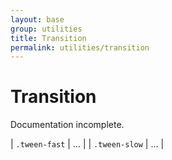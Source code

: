 ```yaml
---
layout: base
group: utilities
title: Transition
permalink: utilities/transition
---
```


# Transition

<p class="hint hint--negative">Documentation incomplete.</p>

| `.tween-fast` | … |
| `.tween-slow` | … |